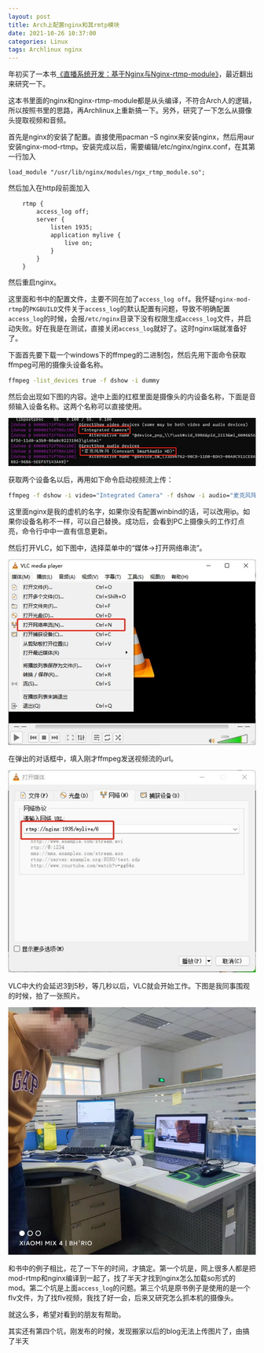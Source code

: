 ```yaml
---
layout: post
title: Arch上配置nginx和其rmtp模块
date: 2021-10-26 10:37:00
categories: Linux
tags: Archlinux nginx
---
```


年初买了一本书[《直播系统开发：基于Nginx与Nginx-rtmp-module》](https://item.jd.com/12518374.html)，最近翻出来研究一下。

这本书里面的nginx和nginx-rtmp-module都是从头编译，不符合Arch人的逻辑，所以按照书里的思路，再Archlinux上重新搞一下。另外，研究了一下怎么从摄像头提取视频和音频。

首先是nginx的安装了配置。直接使用pacman –S nginx来安装nginx，然后用aur安装nginx-mod-rtmp。安装完成以后，需要编辑/etc/nginx/nginx.conf，在其第一行加入

```  
load_module "/usr/lib/nginx/modules/ngx_rtmp_module.so";
```

然后加入在http段前面加入

```  
    rtmp {
        access_log off;
        server {
            listen 1935;
            application mylive {
                live on;
            }
        }
    }
```

然后重启nginx。

这里面和书中的配置文件，主要不同在加了`access_log off`。我怀疑`nginx-mod-rtmp`的`PKGBUILD`文件关于`access_log`的默认配置有问题，导致不明确配置`access_log`的时候，会报`/etc/nginx`目录下没有权限生成`access_log`文件，并启动失败。好在我是在测试，直接关闭`access_log`就好了。这时nginx端就准备好了。

下面首先要下载一个windows下的ffmpeg的二进制包，然后先用下面命令获取ffmpeg可用的摄像头设备名称。

```bash  
ffmpeg -list_devices true -f dshow -i dummy
```

然后会出现如下图的内容。途中上面的红框里面是摄像头的内设备名称，下面是音频输入设备名称。这两个名称可以直接使用。

![](/images/2021/10/%E6%9C%AA%E5%91%BD%E5%90%8D2.jpg)

获取两个设备名以后，再用如下命令启动视频流上传：

```bash  
ffmpeg -f dshow -i video="Integrated Camera" -f dshow -i audio="麦克风阵列 (Conexant SmartAudio HD)" -vcodec libx264 -acodec aac -strict -2 -f flv rtmp://nginx:1935/mylive/6
```

这里面nginx是我的虚机的名字，如果你没有配置winbind的话，可以改用ip。如果你设备名称不一样，可以自己替换。成功后，会看到PC上摄像头的工作灯点亮，命令行中中一直有信息更新。

然后打开VLC，如下图中，选择菜单中的“媒体->打开网络串流”。

![](/images/2021/10/%E6%9C%AA%E5%91%BD%E5%90%8D3.jpg)

在弹出的对话框中，填入刚才ffmpeg发送视频流的url。

![](/images/2021/10/%E6%9C%AA%E5%91%BD%E5%90%8D4.jpg)

VLC中大约会延迟3到5秒，等几秒以后，VLC就会开始工作。下图是我同事围观的时候，拍了一张照片。

![](/images/2021/10/%E6%9C%AA%E5%91%BD%E5%90%8D.jpg)

和书中的例子相比，花了一下午的时间，才搞定。第一个坑是，网上很多人都是把mod-rtmp和nginx编译到一起了，找了半天才找到nginx怎么加载so形式的mod。第二个坑是上面`access_log`的问题。第三个坑是原书例子是使用的是一个flv文件，为了找flv视频，我找了好一会，后来又研究怎么抓本机的摄像头。

就这么多，希望对看到的朋友有帮助。

其实还有第四个坑，刚发布的时候，发现搬家以后的blog无法上传图片了，由搞了半天
